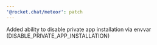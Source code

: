```yaml
---
'@rocket.chat/meteor': patch
---
```


Added ability to disable private app installation via envvar (DISABLE_PRIVATE_APP_INSTALLATION)

